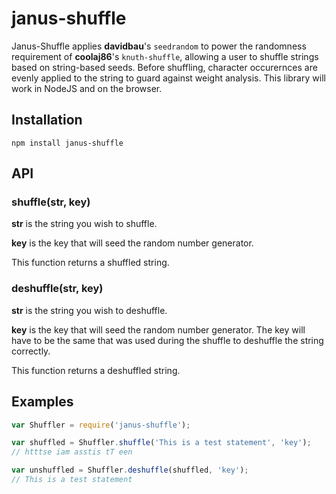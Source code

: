 # janus-shuffle
Janus-Shuffle applies **davidbau**'s ``seedrandom`` to power the randomness requirement of **coolaj86**'s ``knuth-shuffle``, allowing a user to shuffle strings based on string-based seeds.  Before shuffling, character occurernces are evenly applied to the string to guard against weight analysis. This library will work in NodeJS and on the browser. 

## Installation

``npm install janus-shuffle``

## API

### shuffle(str, key)

**str** is the string you wish to shuffle.

**key** is the key that will seed the random number generator.

This function returns a shuffled string.

### deshuffle(str, key)

**str** is the string you wish to deshuffle.

**key** is the key that will seed the random number generator.  The key will have to be the same that was used during the shuffle to deshuffle the string correctly.

This function returns a deshuffled string.

## Examples

```javascript
var Shuffler = require('janus-shuffle');

var shuffled = Shuffler.shuffle('This is a test statement', 'key');
// htttse iam asstis tT een

var unshuffled = Shuffler.deshuffle(shuffled, 'key');
// This is a test statement
```